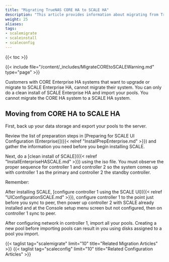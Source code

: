 ```yaml
---
title: "Migrating TrueNAS CORE HA to SCALE HA"
description: "This article provides information about migrating from TrueNAS CORE HA to SCALE HA."
weight: 25
aliases:
tags:
- scalemigrate
- scaleinstall
- scaleconfig
---
```


{{< toc >}}

{{< include file="/content/_includes/MigrateCOREtoSCALEWarning.md" type="page" >}}

Customers with CORE Enterprise HA systems that want to upgrade or migrate to SCALE Enterprise HA, cannot migrate their system. 
You can only do a clean install of SCALE Enterprise HA and import your pools. You cannot migrate the CORE HA system to a SCALE HA system.

## Moving from CORE HA to SCALE HA

First, back up your data storage and export your pools to the server.

Review the list of preparation steps in [Preparing for SCALE UI Configuration (Enterprise)]({{< relref "InstallPrepEnterprise.md" >}}) and gather the information you need before you begin installing SCALE.

Next, do a [clean install of SCALE]({{< relref "InstallEnterpriseHASCALE.md" >}}) using the <file>iso</file> file. You must observe the proper sequence for controller 1 and controller 2 so the system comes up with controller 1 as the primary and controller 2 the standby controller.

Remember:

After installing SCALE, [configure controller 1 using the SCALE UI]({{< relref "UIConfigurationSCALE.md" >}}), configure controller 1 to the point just before you sync to peer, then power up controller 2 with SCALE already installed and at the Console setup menu screen but not configured, then on controller 1 sync to peer.

After configuring network in controller 1, import all your pools. Creating a new pool before importing pools can result in you using disks assigned to a pool you import.

{{< taglist tag="scalemigrate" limit="10" title="Related Migration Articles" >}}
{{< taglist tag="scaleconfig" limit="10" title="Related Configuration Articles" >}}